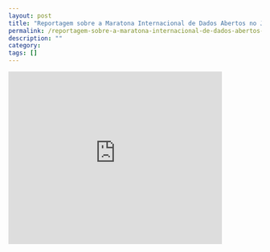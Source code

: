 ```yaml
---
layout: post
title: "Reportagem sobre a Maratona Internacional de Dados Abertos no Jornal da Paraíba (JPB)"
permalink: /reportagem-sobre-a-maratona-internacional-de-dados-abertos-no-jpb2
description: ""
category: 
tags: []
---
```


<iframe title="Reportagem sobre a Maratona Internacional de Dados Abertos em
João Pessoa" class="youtube-player" type="text/html" width="425" height="344"
src="http://www.youtube.com/embed/4unxkjfNoKE" frameborder="0"
allowfullscreen="true"> </iframe>
